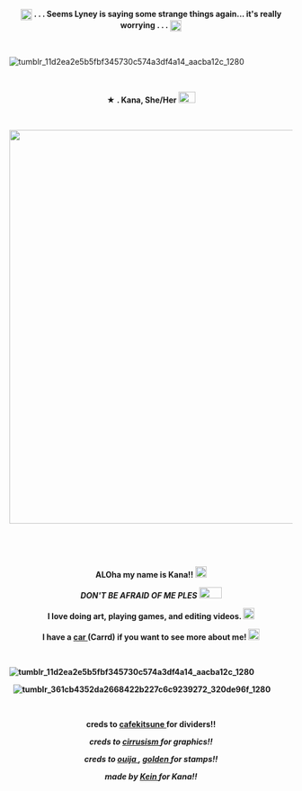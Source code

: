 <p align="center">
  <img width="20" height="20" src="https://github.com/undeadlost/undeadlost/assets/160256094/9744bfa9-86f5-4316-8749-56cdff03c1ba"  <h1 align="center"> <strong> . . . Seems Lyney is saying some strange things again... it's really worrying . . .</strong> </h1> <img width="20" height="20" src="https://github.com/undeadlost/undeadlost/assets/160256094/9744bfa9-86f5-4316-8749-56cdff03c1ba"<p align="center"> 



&nbsp; 

![tumblr_11d2ea2e5b5fbf345730c574a3df4a14_aacba12c_1280](https://github.com/undeadlost/KanaBird/assets/160256094/a20654e6-e167-4713-9297-dc37dc97772c)



&nbsp; 


<p align="center">
 <strong>★ . Kana, She/Her <img width="30" height="20" src="https://github.com/undeadlost/KanaBird/assets/160256094/8ade08c5-1e91-4344-bf98-75786c680d3f" </strong> 
</p>

&nbsp; 



<p align="center">
  <img width="700" height="700" src="https://github.com/undeadlost/KanaBird/assets/160256094/92c89890-7ba0-4523-977a-0642f5db6135">
</p>

&nbsp; 


&nbsp;  
 
<p align="center">
 <strong>ALOha my name is Kana!!</strong> <img width="20" height="20" src="https://github.com/undeadlost/KanaBird/assets/160256094/06f7786a-765b-4778-8460-5ed4f53a48b7"
</p>
<p align="center">
<em>DON'T BE AFRAID OF ME PLES</em> <img width="40" height="20" src="https://github.com/undeadlost/KanaBird/assets/160256094/3e23934d-1c05-477e-947d-f1b70143b4cc"
</p>
<p align="center">
<strong> I love doing art, playing games, and editing videos.</strong> <img width="20" height="20" src="https://github.com/undeadlost/KanaBird/assets/160256094/1ed71ff9-54b4-43bf-b071-d2264dabba78"
</p>
<p align="center">
<strong> I have a <a href= "https://kanabirb.carrd.co/" >car </a> (Carrd) if you want to see more about me!</strong> <img width="20" height="20" src="https://github.com/undeadlost/KanaBird/assets/160256094/14eb9778-46ad-4c3f-9f11-8b0fa315add8"
</p>

&nbsp;

![tumblr_11d2ea2e5b5fbf345730c574a3df4a14_aacba12c_1280](https://github.com/undeadlost/KanaBird/assets/160256094/3ed862a1-34ac-4e30-b90b-412f400c4e6f)


&nbsp;
![tumblr_361cb4352da2668422b227c6c9239272_320de96f_1280](https://github.com/undeadlost/KanaBird/assets/160256094/daee10c8-8f1d-4b68-81c4-9bb6323b80e1)


&nbsp;

<p align="center">
<strong>creds to <a href= "https://www.tumblr.com/cafekitsune" >cafekitsune </a> for dividers!! </strong>
</p>
<p align="center">
<i>creds to  <a href= "https://www.tumblr.com/cirrusism" >cirrusism </a> for graphics!!</i>
</p>
<p align="center">
<i>creds to <a href= "https://ouija.crd.co/#" >ouija </a> , <a href= "https://goldenkamuy.crd.co/#" >golden </a> for stamps!!</i>
</p>
<p align="center">
<i>made by <a href= "https://github.com/undeadlost" >Kein </a> for Kana!!</i>
</p>
